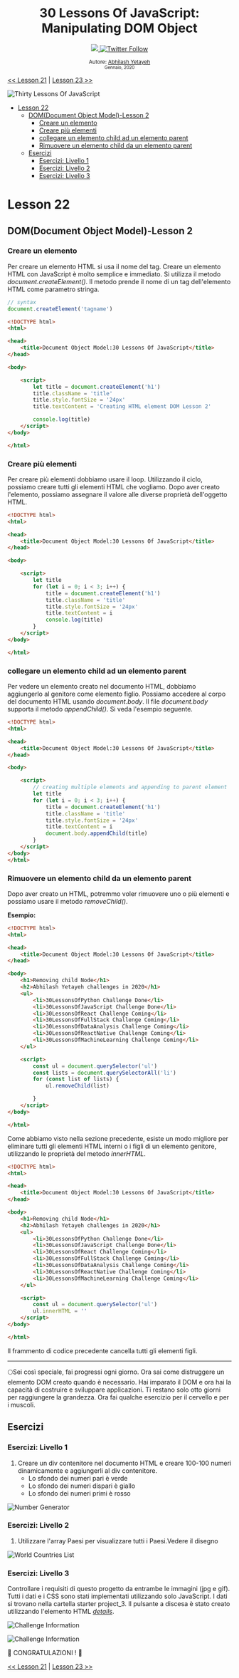 <div align="center">
  <h1> 30 Lessons Of JavaScript: Manipulating DOM Object</h1>
  <a class="header-badge" target="_blank" href="https://www.linkedin.com/in/Abhilash/">
  <img src="https://img.shields.io/badge/style--5eba00.svg?label=LinkedIn&logo=linkedin&style=social">
  </a>
  <a class="header-badge" target="_blank" href="https://twitter.com/Abhilash">
  <img alt="Twitter Follow" src="https://img.shields.io/twitter/follow/Abhilash?style=social">
  </a>

<sub>Autore:
<a href="https://www.linkedin.com/in/Abhilash/" target="_blank">Abhilash Yetayeh</a><br>
<small> Gennaio, 2020</small>
</sub>

</div>

[<< Lesson 21](../21_Lesson_DOM/21_Lesson_dom.md) | [Lesson 23 >>](../23_Lesson_Event_listeners/23_Lesson_event_listeners.md)

![Thirty Lessons Of JavaScript](../../images/banners/Lesson_1_22.png)
- [Lesson 22](#Lesson-22)
  - [DOM(Document Object Model)-Lesson 2](#domdocument-object-model-Lesson-2)
    - [Creare un elemento](#creating-an-element)
    - [Creare più elementi](#creating-elements)
    - [collegare un elemento child ad un elemento parent](#appending-child-to-a-parent-element)
    - [Rimuovere un elemento child da un elemento parent](#removing-a-child-element-from-a-parent-node)
  - [Esercizi](#exercises)
    - [Esercizi: Livello 1](#exercises-level-1)
    - [Esercizi: Livello 2](#exercises-level-2)
    - [Esercizi: Livello 3](#exercises-level-3)

# Lesson 22

## DOM(Document Object Model)-Lesson 2

### Creare un elemento

Per creare un elemento HTML si usa il nome del tag. Creare un elemento HTML con JavaScript è molto semplice e immediato. Si utilizza il metodo _document.createElement()_. Il metodo prende il nome di un tag dell'elemento HTML come parametro stringa.

```js
// syntax
document.createElement('tagname')
```

```html
<!DOCTYPE html>
<html>

<head>
    <title>Document Object Model:30 Lessons Of JavaScript</title>
</head>

<body>

    <script>
        let title = document.createElement('h1')
        title.className = 'title'
        title.style.fontSize = '24px'
        title.textContent = 'Creating HTML element DOM Lesson 2'

        console.log(title)
    </script>
</body>

</html>
```

### Creare più elementi

Per creare più elementi dobbiamo usare il loop. Utilizzando il ciclo, possiamo creare tutti gli elementi HTML che vogliamo.
Dopo aver creato l'elemento, possiamo assegnare il valore alle diverse proprietà dell'oggetto HTML.

```html
<!DOCTYPE html>
<html>

<head>
    <title>Document Object Model:30 Lessons Of JavaScript</title>
</head>

<body>

    <script>
        let title
        for (let i = 0; i < 3; i++) {
            title = document.createElement('h1')
            title.className = 'title'
            title.style.fontSize = '24px'
            title.textContent = i
            console.log(title)
        }
    </script>
</body>

</html>
```

### collegare un elemento child ad un elemento parent

Per vedere un elemento creato nel documento HTML, dobbiamo aggiungerlo al genitore come elemento figlio. Possiamo accedere al corpo del documento HTML usando *document.body*. Il file *document.body* supporta il metodo *appendChild()*. Si veda l'esempio seguente.

```html
<!DOCTYPE html>
<html>

<head>
    <title>Document Object Model:30 Lessons Of JavaScript</title>
</head>

<body>

    <script>
        // creating multiple elements and appending to parent element
        let title
        for (let i = 0; i < 3; i++) {
            title = document.createElement('h1')
            title.className = 'title'
            title.style.fontSize = '24px'
            title.textContent = i
            document.body.appendChild(title)
        }
    </script>
</body>
</html>
```

### Rimuovere un elemento child da un elemento parent

Dopo aver creato un HTML, potremmo voler rimuovere uno o più elementi e possiamo usare il metodo *removeChild()*.

**Esempio:**

```html
<!DOCTYPE html>
<html>

<head>
    <title>Document Object Model:30 Lessons Of JavaScript</title>
</head>

<body>
    <h1>Removing child Node</h1>
    <h2>Abhilash Yetayeh challenges in 2020</h1>
    <ul>
        <li>30LessonsOfPython Challenge Done</li>
        <li>30LessonsOfJavaScript Challenge Done</li>
        <li>30LessonsOfReact Challenge Coming</li>
        <li>30LessonsOfFullStack Challenge Coming</li>
        <li>30LessonsOfDataAnalysis Challenge Coming</li>
        <li>30LessonsOfReactNative Challenge Coming</li>
        <li>30LessonsOfMachineLearning Challenge Coming</li>
    </ul>

    <script>
        const ul = document.querySelector('ul')
        const lists = document.querySelectorAll('li')
        for (const list of lists) {
            ul.removeChild(list)

        }
    </script>
</body>

</html>
```

Come abbiamo visto nella sezione precedente, esiste un modo migliore per eliminare tutti gli elementi HTML interni o i figli di un elemento genitore, utilizzando le proprietà del metodo *innerHTML*.

```html
<!DOCTYPE html>
<html>

<head>
    <title>Document Object Model:30 Lessons Of JavaScript</title>
</head>

<body>
    <h1>Removing child Node</h1>
    <h2>Abhilash Yetayeh challenges in 2020</h1>
    <ul>
        <li>30LessonsOfPython Challenge Done</li>
        <li>30LessonsOfJavaScript Challenge Done</li>
        <li>30LessonsOfReact Challenge Coming</li>
        <li>30LessonsOfFullStack Challenge Coming</li>
        <li>30LessonsOfDataAnalysis Challenge Coming</li>
        <li>30LessonsOfReactNative Challenge Coming</li>
        <li>30LessonsOfMachineLearning Challenge Coming</li>
    </ul>

    <script>
        const ul = document.querySelector('ul')
        ul.innerHTML = ''
    </script>
</body>

</html>
```

Il frammento di codice precedente cancella tutti gli elementi figli.

---

🌕Sei così speciale, fai progressi ogni giorno. Ora sai come distruggere un elemento DOM creato quando è necessario. Hai imparato il DOM e ora hai la capacità di costruire e sviluppare applicazioni. Ti restano solo otto giorni per raggiungere la grandezza. Ora fai qualche esercizio per il cervello e per i muscoli.

## Esercizi

### Esercizi: Livello 1

1. Creare un div contenitore nel documento HTML e creare 100-100 numeri dinamicamente e aggiungerli al div contenitore. 
   - Lo sfondo dei numeri pari è verde
   - Lo sfondo dei numeri dispari è giallo
   - Lo sfondo dei numeri primi è rosso

![Number Generator](../../images/projects/dom_min_project_Lesson_number_generators_2.1.png)

### Esercizi: Livello 2

1. Utilizzare l'array Paesi per visualizzare tutti i Paesi.Vedere il disegno

![World Countries List](../../images/projects/dom_min_project_countries_aray_Lesson_2.2.png)

### Esercizi: Livello 3

Controllare i requisiti di questo progetto da entrambe le immagini (jpg e gif). Tutti i dati e i CSS sono stati implementati utilizzando solo JavaScript. I dati si trovano nella cartella starter project_3. Il pulsante a discesa è stato creato utilizzando l'elemento HTML [*details*](https://www.w3schools.com/tags/tag_details.asp).

![Challenge Information](../../images/projects/dom_mini_project_challenge_info_Lesson_2.3.gif)

![Challenge Information](../../images/projects/dom_mini_project_challenge_info_Lesson_2.3.png)

🎉 CONGRATULAZIONI ! 🎉

[<< Lesson 21](../21_Lesson_DOM/21_Lesson_dom.md) | [Lesson 23 >>](../23_Lesson_Event_listeners/23_Lesson_event_listeners.md)